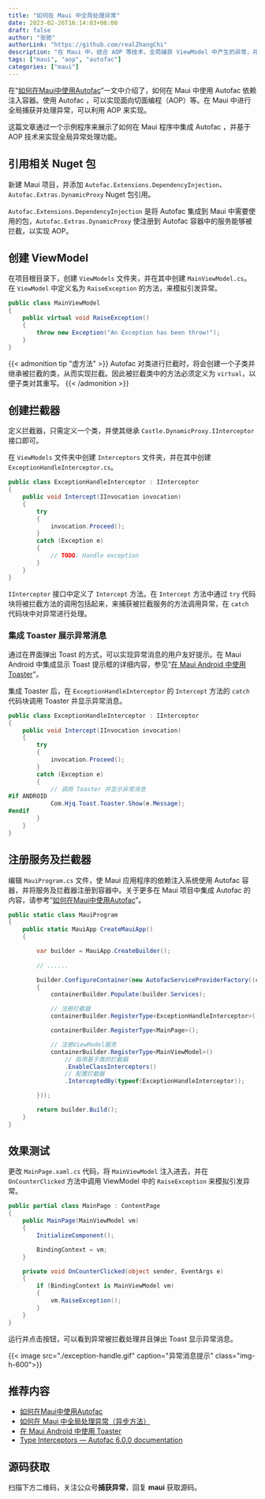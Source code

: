 ```yaml
---
title: "如何在 Maui 中全局处理异常"
date: 2023-02-26T16:14:03+08:00
draft: false
author: "张驰"
authorLink: "https://github.com/realZhangChi"
description: "在 Maui 中，结合 AOP 等技术，全局捕获 ViewModel 中产生的异常，并弹出 Toast 提示。"
tags: ["maui", "aop", "autofac"]
categories: ["maui"]
---
```


在“[如何在Maui中使用Autofac](https://zhangchi.io/posts/use-autofac-in-maui/)”一文中介绍了，如何在 Maui 中使用 Autofac 依赖注入容器。使用 Autofac ，可以实现面向切面编程（AOP）等。在 Maui 中进行全局捕获并处理异常，可以利用 AOP 来实现。

这篇文章通过一个示例程序来展示了如何在 Maui 程序中集成 Autofac ，并基于 AOP 技术来实现全局异常处理功能。

## 引用相关 Nuget 包

新建 Maui 项目，并添加 `Autofac.Extensions.DependencyInjection`、`Autofac.Extras.DynamicProxy` Nuget 包引用。

`Autofac.Extensions.DependencyInjection` 是将 Autofac 集成到 Maui 中需要使用的包，`Autofac.Extras.DynamicProxy` 使注册到 Autofac 容器中的服务能够被拦截，以实现 AOP。

## 创建 ViewModel

在项目根目录下，创建 `ViewModels` 文件夹，并在其中创建 `MainViewModel.cs`。在 `ViewModel` 中定义名为 `RaiseException` 的方法，来模拟引发异常。

``` csharp
public class MainViewModel
{
    public virtual void RaiseException()
    {
        throw new Exception("An Exception has been throw!");
    }
}
```

{{< admonition tip "虚方法" >}}
Autofac 对类进行拦截时，将会创建一个子类并继承被拦截的类，从而实现拦截。因此被拦截类中的方法必须定义为 `virtual`，以便子类对其重写。
{{< /admonition >}}

## 创建拦截器

定义拦截器，只需定义一个类，并使其继承 `Castle.DynamicProxy.IInterceptor` 接口即可。

在 `ViewModels` 文件夹中创建 `Interceptors` 文件夹，并在其中创建 `ExceptionHandleInterceptor.cs`。

``` csharp
public class ExceptionHandleInterceptor : IInterceptor
{
    public void Intercept(IInvocation invocation)
    {
        try
        {
            invocation.Proceed();
        }
        catch (Exception e)
        {
            // TODO: Handle exception
        }
    }
}
```

`IInterceptor` 接口中定义了 `Intercept` 方法。在 `Intercept` 方法中通过 `try` 代码块将被拦截方法的调用包括起来，来捕获被拦截服务的方法调用异常，在 `catch` 代码块中对异常进行处理。

### 集成 Toaster 展示异常消息

通过在界面弹出 Toast 的方式，可以实现异常消息的用户友好提示。在 Maui Android 中集成显示 Toast 提示框的详细内容，参见“[在 Maui Android 中使用 Toaster](https://zhangchi.io/posts/use-toaster-in-maui-android/)”。

集成 Toaster 后，在 `ExceptionHandleInterceptor` 的 `Intercept` 方法的 `catch` 代码块调用 Toaster 并显示异常消息。

``` csharp
public class ExceptionHandleInterceptor : IInterceptor
{
    public void Intercept(IInvocation invocation)
    {
        try
        {
            invocation.Proceed();
        }
        catch (Exception e)
        {
            // 调用 Toaster 并显示异常消息
#if ANDROID
            Com.Hjq.Toast.Toaster.Show(e.Message);
#endif
        }
    }
}
```

## 注册服务及拦截器

编辑 `MauiProgram.cs` 文件，使 Maui 应用程序的依赖注入系统使用 Autofac 容器，并将服务及拦截器注册到容器中。关于更多在 Maui 项目中集成 Autofac 的内容，请参考“[如何在Maui中使用Autofac](https://zhangchi.io/posts/use-autofac-in-maui/)”。

``` csharp
public static class MauiProgram
{
    public static MauiApp CreateMauiApp()
    {

        var builder = MauiApp.CreateBuilder();
        
        // ......

        builder.ConfigureContainer(new AutofacServiceProviderFactory((containerBuilder) =>
        {
            containerBuilder.Populate(builder.Services);

            // 注册拦截器
            containerBuilder.RegisterType<ExceptionHandleInterceptor>();

            containerBuilder.RegisterType<MainPage>();

            // 注册ViewModel服务
            containerBuilder.RegisterType<MainViewModel>()
                // 启用基于类的拦截器
                .EnableClassInterceptors()
                // 配置拦截器
                .InterceptedBy(typeof(ExceptionHandleInterceptor));

        }));

        return builder.Build();
    }
}
```

## 效果测试

更改 `MainPage.xaml.cs` 代码，将 `MainViewModel` 注入进去，并在 `OnCounterClicked` 方法中调用 ViewModel 中的 `RaiseException` 来模拟引发异常。

``` csharp
public partial class MainPage : ContentPage
{
    public MainPage(MainViewModel vm)
    {
        InitializeComponent();

        BindingContext = vm;
    }

    private void OnCounterClicked(object sender, EventArgs e)
    {
        if (BindingContext is MainViewModel vm)
        {
            vm.RaiseException();
        }
    }
}
```

运行并点击按钮，可以看到异常被拦截处理并且弹出 Toast 显示异常消息。

{{< image src="./exception-handle.gif" caption="异常消息提示" class="img-h-600">}}

## 推荐内容

- [如何在Maui中使用Autofac](https://zhangchi.io/posts/use-autofac-in-maui/)
- [如何在 Maui 中全局处理异常（异步方法）](https://zhangchi.io/posts/handle-exception-of-async-method-in-maui/)
- [在 Maui Android 中使用 Toaster](https://zhangchi.io/posts/use-toaster-in-maui-android/)
- [Type Interceptors — Autofac 6.0.0 documentation](https://autofac.readthedocs.io/en/latest/advanced/interceptors.html)

## 源码获取

扫描下方二维码，关注公众号**捕获异常**，回复 **maui** 获取源码。
